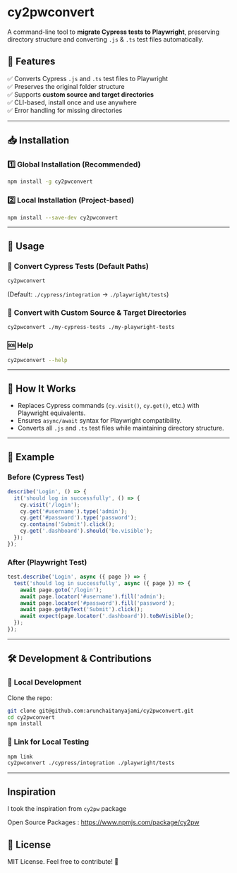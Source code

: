 # cy2pwconvert

A command-line tool to **migrate Cypress tests to Playwright**, preserving directory structure and converting `.js` & `.ts` test files automatically.

## 🚀 Features

✅ Converts Cypress `.js` and `.ts` test files to Playwright  
✅ Preserves the original folder structure  
✅ Supports **custom source and target directories**  
✅ CLI-based, install once and use anywhere  
✅ Error handling for missing directories

---

## 📥 Installation

### 1️⃣ **Global Installation** (Recommended)
```sh
npm install -g cy2pwconvert
```

### 2️⃣ **Local Installation (Project-based)**
```sh
npm install --save-dev cy2pwconvert
```

---

## 📌 Usage

### 🔄 **Convert Cypress Tests (Default Paths)**
```sh
cy2pwconvert
```
(Default: `./cypress/integration` → `./playwright/tests`)

### 📂 **Convert with Custom Source & Target Directories**
```sh
cy2pwconvert ./my-cypress-tests ./my-playwright-tests
```

### 🆘 **Help**
```sh
cy2pwconvert --help
```

---

## 🔧 How It Works

- Replaces Cypress commands (`cy.visit()`, `cy.get()`, etc.) with Playwright equivalents.
- Ensures `async/await` syntax for Playwright compatibility.
- Converts all `.js` and `.ts` test files while maintaining directory structure.

---

## 📖 Example
### **Before (Cypress Test)**
```js
describe('Login', () => {
  it('should log in successfully', () => {
    cy.visit('/login');
    cy.get('#username').type('admin');
    cy.get('#password').type('password');
    cy.contains('Submit').click();
    cy.get('.dashboard').should('be.visible');
  });
});
```

### **After (Playwright Test)**
```js
test.describe('Login', async ({ page }) => {
  test('should log in successfully', async ({ page }) => {
    await page.goto('/login');
    await page.locator('#username').fill('admin');
    await page.locator('#password').fill('password');
    await page.getByText('Submit').click();
    await expect(page.locator('.dashboard')).toBeVisible();
  });
});
```

---

## 🛠 Development & Contributions
### 🔧 **Local Development**
Clone the repo:
```sh
git clone git@github.com:arunchaitanyajami/cy2pwconvert.git
cd cy2pwconvert
npm install
```

### 🔗 **Link for Local Testing**
```sh
npm link
cy2pwconvert ./cypress/integration ./playwright/tests
```

---

## Inspiration

I took the inspiration from ``cy2pw`` package

Open Source Packages : https://www.npmjs.com/package/cy2pw


## 📝 License
MIT License. Feel free to contribute! 🚀

